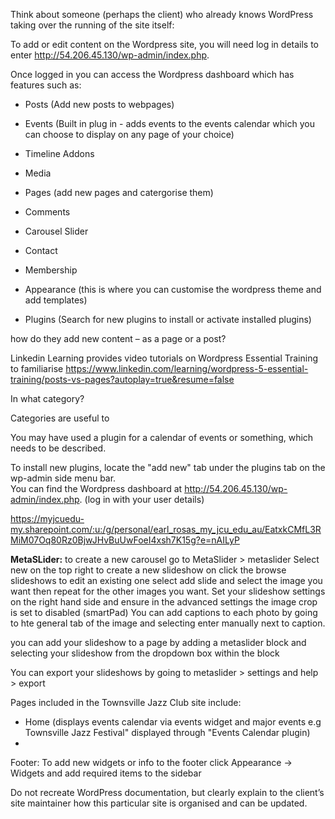 Think about someone (perhaps the client) who already knows WordPress taking over the running of the site itself:

To add or edit content on the Wordpress site, you will need log in details to enter http://54.206.45.130/wp-admin/index.php. 

Once logged in you can access the Wordpress dashboard which has features such as: 
- Posts (Add new posts to webpages)
- Events (Built in plug in - adds events to the events calendar which you can choose to display on any page of your choice)
- Timeline Addons
- Media
- Pages (add new pages and catergorise them)
- Comments
- Carousel Slider
- Contact
- Membership

- Appearance (this is where you can customise the wordpress theme and add templates)
- Plugins (Search for new plugins to install or activate installed plugins)

how do they add new content – as a page or a post?

Linkedin Learning provides video tutorials on Wordpress Essential Training to familiarise 
https://www.linkedin.com/learning/wordpress-5-essential-training/posts-vs-pages?autoplay=true&resume=false

In what category?

Categories are useful to 

You may have used a plugin for a calendar of events or something, which needs to be described.

To install new plugins, locate the "add new" tab under the plugins tab on the wp-admin side menu bar.  
You can find the Wordpress dashboard at http://54.206.45.130/wp-admin/index.php.  (log in with your user details)

https://myjcuedu-my.sharepoint.com/:u:/g/personal/earl_rosas_my_jcu_edu_au/EatxkCMfL3RMiM07Oq80Rz0BjwJHvBuUwFoeI4xsh7K15g?e=nAILyP


**MetaSLider:**
to create a new carousel
go to MetaSlider > metaslider
Select new on the top right to create a new slideshow on click the browse slideshows to edit an existing one
select add slide and select the image you want then repeat for the other images you want.
Set your slideshow settings on the right hand side and ensure in the advanced settings the image crop is set to disabled (smartPad)
You can add captions to each photo by going to hte general tab of the image and selecting enter manually next to caption.

you can add your slideshow to a page by adding a metaslider block and selecting your slideshow from the dropdown box within the block

You can export your slideshows by going to metaslider > settings and help > export



Pages included in the Townsville Jazz Club site include:

- Home (displays events calendar via events widget and major events e.g Townsville Jazz Festival" displayed through "Events Calendar plugin)
-

Footer: To add new widgets or info to the footer click Appearance -> Widgets and add required items to the sidebar

Do not recreate WordPress documentation, but clearly explain to the client’s site maintainer how this particular site is organised and can be updated.
